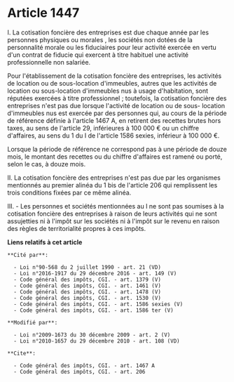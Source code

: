 # Article 1447

I. La cotisation foncière des entreprises est due chaque année par les personnes physiques ou morales         , les sociétés
non dotées de la personnalité morale ou les fiduciaires pour leur activité exercée en vertu d'un contrat de fiducie qui
exercent à titre habituel une activité professionnelle non salariée.

Pour l'établissement de la cotisation foncière des entreprises, les activités de location ou de sous-location d'immeubles,
autres que les activités de location ou sous-location d'immeubles nus à usage d'habitation, sont réputées exercées à titre
professionnel ; toutefois, la cotisation foncière des entreprises n'est pas due lorsque l'activité de location ou de sous-
location d'immeubles nus est exercée par des personnes qui, au cours de la période de référence définie à l'article 1467 A,
en retirent des recettes brutes hors taxes, au sens de l'article 29, inférieures à 100 000 € ou un chiffre d'affaires, au
sens du 1 du I de l'article 1586 sexies, inférieur à 100 000 €.

Lorsque la période de référence ne correspond pas à une période de douze mois, le montant des recettes ou du chiffre
d'affaires est ramené ou porté, selon le cas, à douze mois.

II. La cotisation foncière des entreprises n'est pas due par les organismes mentionnés au premier alinéa du 1 bis de
l'article 206 qui remplissent les trois conditions fixées par ce même alinéa.

III. - Les personnes et sociétés mentionnées au I ne sont pas soumises à la cotisation foncière des entreprises à raison de
leurs activités qui ne sont assujetties ni à l'impôt sur les sociétés ni à l'impôt sur le revenu en raison des règles de
territorialité propres à ces impôts.

**Liens relatifs à cet article**

	**Cité par**:

	  - Loi n°90-568 du 2 juillet 1990 - art. 21 (VD)
	  - Loi n°2016-1917 du 29 décembre 2016 - art. 149 (V)
	  - Code général des impôts, CGI. - art. 1379 (V)
	  - Code général des impôts, CGI. - art. 1461 (V)
	  - Code général des impôts, CGI. - art. 1478 (V)
	  - Code général des impôts, CGI. - art. 1530 (V)
	  - Code général des impôts, CGI. - art. 1586 sexies (V)
	  - Code général des impôts, CGI. - art. 1586 ter (V)

	**Modifié par**:

	  - Loi n°2009-1673 du 30 décembre 2009 - art. 2 (V)
	  - Loi n°2010-1657 du 29 décembre 2010 - art. 108 (VD)

	**Cite**:

	  - Code général des impôts, CGI. - art. 1467 A
	  - Code général des impôts, CGI. - art. 206
